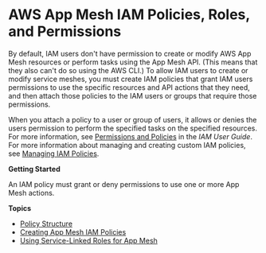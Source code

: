 # AWS App Mesh IAM Policies, Roles, and Permissions<a name="IAM_policies"></a>

By default, IAM users don't have permission to create or modify AWS App Mesh resources or perform tasks using the App Mesh API\. \(This means that they also can't do so using the AWS CLI\.\) To allow IAM users to create or modify service meshes, you must create IAM policies that grant IAM users permissions to use the specific resources and API actions that they need, and then attach those policies to the IAM users or groups that require those permissions\.

When you attach a policy to a user or group of users, it allows or denies the users permission to perform the specified tasks on the specified resources\. For more information, see [Permissions and Policies](https://docs.aws.amazon.com/IAM/latest/UserGuide/PermissionsAndPolicies.html) in the *IAM User Guide*\. For more information about managing and creating custom IAM policies, see [Managing IAM Policies](https://docs.aws.amazon.com/IAM/latest/UserGuide/ManagingPolicies.html)\.

**Getting Started**

An IAM policy must grant or deny permissions to use one or more App Mesh actions\.

**Topics**
+ [Policy Structure](iam-policy-structure.md)
+ [Creating App Mesh IAM Policies](MESH_IAM_user_policies.md)
+ [Using Service\-Linked Roles for App Mesh](using-service-linked-roles.md)